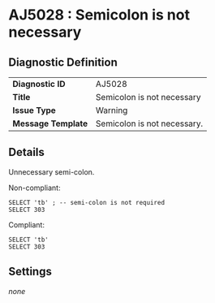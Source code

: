 # AJ5028 : Semicolon is not necessary

## Diagnostic Definition

<table>
  <tr>
    <td class="header"><b>Diagnostic ID</b></td>
    <td>AJ5028</td>
  </tr>
  <tr>
    <td class="header"><b>Title</b></td>
    <td>Semicolon is not necessary</td>
  </tr>
  <tr>
    <td class="header"><b>Issue Type</b></td>
    <td>Warning</td>
  </tr>
  <tr>
    <td class="header"><b>Message Template</b></td>
    <td>Semicolon is not necessary.</td>
  </tr>
  
</table>

## Details

Unnecessary semi-colon.

Non-compliant:

```tsql
SELECT 'tb' ; -- semi-colon is not required️
SELECT 303
```

Compliant:

```tsql
SELECT 'tb'
SELECT 303
```


## Settings

*none*

